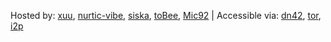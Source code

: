 Hosted by: [xuu](mailto:xuu@sour.is), [nurtic-vibe](mailto:nurtic-vibe@grmml.eu), [siska](mailto:siska@nixnodes.net), [toBee](mailto:tom@xcv.vc), [Mic92](mailto:joerg@higgsboson.tk) | Accessible via: [dn42](http://wiki.dn42), [tor](http://jsptropkiix3ki5u.onion), [i2p](http://beb6v2i4jevo72vvnx6segsk4zv3pu3prbwcfuta3bzrcv7boy2q.b32.i2p/)